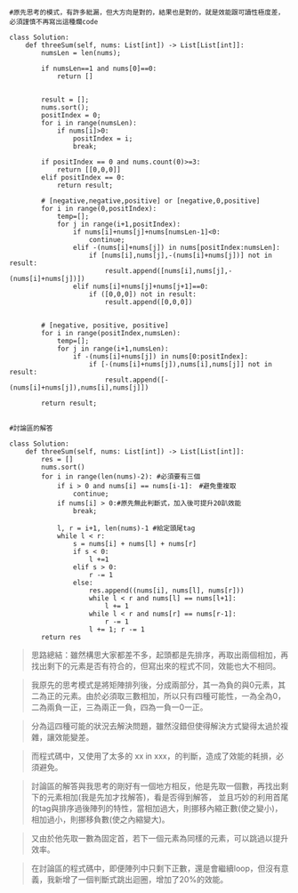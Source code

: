 ```python3

#原先思考的模式，有許多紕漏，但大方向是對的，結果也是對的，就是效能跟可讀性極度差，必須謹慎不再寫出這種爛code

class Solution:
    def threeSum(self, nums: List[int]) -> List[List[int]]:
        numsLen = len(nums);
        
        if numsLen==1 and nums[0]==0:
            return []
        
        
        result = [];
        nums.sort();
        positIndex = 0;
        for i in range(numsLen):
            if nums[i]>0:
                positIndex = i;
                break;
        
        if positIndex == 0 and nums.count(0)>=3:
            return [[0,0,0]]
        elif positIndex == 0:
            return result;
        
        # [negative,negative,positive] or [negative,0,positive]
        for i in range(0,positIndex):
            temp=[];
            for j in range(i+1,positIndex):
                if nums[i]+nums[j]+nums[numsLen-1]<0:
                    continue;
                elif -(nums[i]+nums[j]) in nums[positIndex:numsLen]:
                    if [nums[i],nums[j],-(nums[i]+nums[j])] not in result:
                        result.append([nums[i],nums[j],-(nums[i]+nums[j])])
                elif nums[i]+nums[j]+nums[j+1]==0:
                    if ([0,0,0]) not in result:
                        result.append([0,0,0])
                        
        
        # [negative, positive, positive]
        for i in range(positIndex,numsLen):
            temp=[];
            for j in range(i+1,numsLen):
                if -(nums[i]+nums[j]) in nums[0:positIndex]:
                    if [-(nums[i]+nums[j]),nums[i],nums[j]] not in result:
                        result.append([-(nums[i]+nums[j]),nums[i],nums[j]])
                        
        return result;
		
```

```python3
#討論區的解答

class Solution:
    def threeSum(self, nums: List[int]) -> List[List[int]]:
        res = []
        nums.sort()
        for i in range(len(nums)-2): #必須要有三個
            if i > 0 and nums[i] == nums[i-1]:　#避免重複取
                continue;
			if nums[i] > 0:#原先無此判斷式，加入後可提升20趴效能
                break;
			
            l, r = i+1, len(nums)-1 #給定頭尾tag
            while l < r: 
                s = nums[i] + nums[l] + nums[r]
                if s < 0:
                    l +=1 
                elif s > 0:
                    r -= 1
                else:
                    res.append((nums[i], nums[l], nums[r]))
                    while l < r and nums[l] == nums[l+1]:
                        l += 1
                    while l < r and nums[r] == nums[r-1]:
                        r -= 1
                    l += 1; r -= 1
        return res
```

> 思路總結：雖然構思大家都差不多，起頭都是先排序，再取出兩個相加，再找出剩下的元素是否有符合的，但寫出來的程式不同，效能也大不相同。

> 我原先的思考模式是將矩陣排列後，分成兩部分，其一為負的與0元素，其二為正的元素。由於必須取三數相加，所以只有四種可能性，一為全為0，
二為兩負一正，三為兩正一負，四為一負一0一正。

> 分為這四種可能的狀況去解決問題，雖然沒錯但使得解決方式變得太過於複雜，讓效能變差。

> 而程式碼中，又使用了太多的 xx in xxx，的判斷，造成了效能的耗損，必須避免。

> 討論區的解答與我思考的剛好有一個地方相反，他是先取一個數，再找出剩下的元素相加(我是先加才找解答)，看是否得到解答，
並且巧妙的利用首尾的tag與排序過後陣列的特性，當相加過大，則挪移內縮正數(使之變小)，相加過小，則挪移負數(使之內縮變大)。

> 又由於他先取一數為固定首，若下一個元素為同樣的元素，可以跳過以提升效率。

> 在討論區的程式碼中，即便陣列中只剩下正數，還是會繼續loop，但沒有意義，我新增了一個判斷式跳出迴圈，增加了20%的效能。




